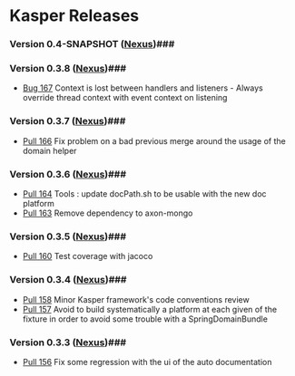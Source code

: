 # Kasper Releases #

### Version 0.4-SNAPSHOT ([Nexus](http://nexus01.infra.paris.apvo/index.html#nexus-search;gav~com.viadeo.kasper~~0.4-SNAPSHOT~~))###


### Version 0.3.8 ([Nexus](http://nexus01.infra.paris.apvo/index.html#nexus-search;gav~com.viadeo.kasper~~0.3.8~~))###

* [Bug 167](https://github.com/viadeo/kasper-framework/issues/167) Context is lost between handlers and listeners - Always override thread context with event context on listening


### Version 0.3.7 ([Nexus](http://nexus01.infra.paris.apvo/index.html#nexus-search;gav~com.viadeo.kasper~~0.3.7~~))###

* [Pull 166](https://github.com/viadeo/kasper-framework/pull/166) Fix problem on a bad previous merge around the usage of the domain helper


### Version 0.3.6 ([Nexus](http://nexus01.infra.paris.apvo/index.html#nexus-search;gav~com.viadeo.kasper~~0.3.6~~))###

* [Pull 164](https://github.com/viadeo/kasper-framework/pull/164) Tools : update docPath.sh to be usable with the new doc platform
* [Pull 163](https://github.com/viadeo/kasper-framework/pull/163) Remove dependency to axon-mongo


### Version 0.3.5 ([Nexus](http://nexus01.infra.paris.apvo/index.html#nexus-search;gav~com.viadeo.kasper~~0.3.5~~))###

* [Pull 160](https://github.com/viadeo/kasper-framework/pull/160) Test coverage with jacoco


### Version 0.3.4 ([Nexus](http://nexus01.infra.paris.apvo/index.html#nexus-search;gav~com.viadeo.kasper~~0.3.4~~))###

* [Pull 158](https://github.com/viadeo/kasper-framework/pull/158) Minor Kasper framework's code conventions review
* [Pull 157](https://github.com/viadeo/kasper-framework/pull/158) Avoid to build systematically a platform at each given of the fixture in order to avoid some trouble with a SpringDomainBundle


### Version 0.3.3 ([Nexus](http://nexus01.infra.paris.apvo/index.html#nexus-search;gav~com.viadeo.kasper~~0.3.3~~))###

* [Pull 156](https://github.com/viadeo/kasper-framework/pull/156) Fix some regression with the ui of the auto documentation